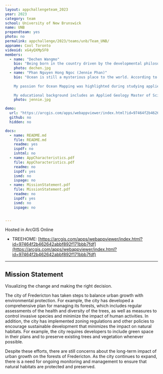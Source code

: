 ```yaml
---
layout: appchallengeteam_2023
year: 2023
category: team
school: University of New Brunswick
name: UNB
prependteam: yes
photo: no
permalink: appchallenge/2023/teams/unb/Team_UNB/
appname: Cool Toronto
videoid: xG4yQXMp5F0
members:
  - name: "Dechen Wangmo"
    bio: "Being born in the country driven by the developmental philosophy 'Gross National Happiness', which emphasize environmental protection and sustainable development has always intrigued me to learn and understand more about the local environment and its problems that has detrimental effect in the environment. And geodesy and geomatics has been one of the tools needed to provide immediate attention to maintain its sustainability."
    photo: dechen.jpg
  - name: "Phan Nguyen Hong Ngoc (Jennie Phan)"
    bio: "Ocean is still a mysterious place to the world. According to NOAA's National Ocean Service, the percentage of global ocean that already is mapped by modern technology is less than 10%. Thus, ocean mappers hold the key to the ocean's problems such as illustrating water depth, shaping seafloor, coastline, and location of underwater obstructions, which are fascinating me for further career. 
    
    My passion for Ocean Mapping was highlighted during studying applied Geology. This allowed me to understand that most of the Earth's problems including natural hazards, natural resources, and marine biodiversity stem from the Ocean. Ocean mapping, therefore, plays an important role in exploring ocean resources, navigating ships to decide what and where is safe, and assisting scientists to investigate and protect marine life. I equipped myself with solid knowledge as to geology, field trip activities, laboratory experiments, mathematics (geostatistics, statistics, numerical modeling), GIS techniques, as well as computational programming skills, including Python and R language during my previous study. I wish to enhance my understanding of hydrographic practices, geospatial data analysis, and image interpretation to contribute positive activities to the ocean mapping community. 
    
    My educational background includes an Applied Geology Master of Science at the Graduate Institute of Applied Geology, National Central University, Taiwan and currently a Master of Engineering student at the Geodesy and Geomatic Engineering Department, University of New Brunswick, Canada."
    photo: jennie.jpg

demo:
  url: "https://arcgis.com/apps/webappviewer/index.html?id=97464f2b462642abbf892f171bbb7fdf"
  github: no
  hidden: no

docs:
  - name: README.md
    file: README.md
    readme: yes
    ispdf: no
    ishtml: no
  - name: AppCharacteristics.pdf
    file: AppCharacteristics.pdf
    readme: no
    ispdf: yes
    ismd: no
    ispage: no
  - name: MissionStatement.pdf
    file: MissionStatement.pdf
    readme: no
    ispdf: yes
    ismd: no
    ispage: no


---
```


Hosted in ArcGIS Online

- TREEHOME: [https://arcgis.com/apps/webappviewer/index.html?id=97464f2b462642abbf892f171bbb7fdf](https://arcgis.com/apps/webappviewer/index.html?id=97464f2b462642abbf892f171bbb7fdf)

---

## Mission Statement

Visualizing the change and making the right decision. 

The city of Fredericton has taken steps to balance urban growth with environmental protection. For example, the city has developed a comprehensive plan for managing its forests, which includes regular assessments of the health and diversity of the trees, as well as measures to control invasive species and minimize the impact of human activities. In addition, the city has implemented zoning regulations and other policies to encourage sustainable development that minimizes the impact on natural habitats. For example, the city requires developers to include green space in their plans and to preserve existing trees and vegetation whenever possible.

Despite these efforts, there are still concerns about the long-term impact of urban growth on the forests of Fredericton. As the city continues to expand, there is a need for ongoing monitoring and management to ensure that natural habitats are protected and preserved.
